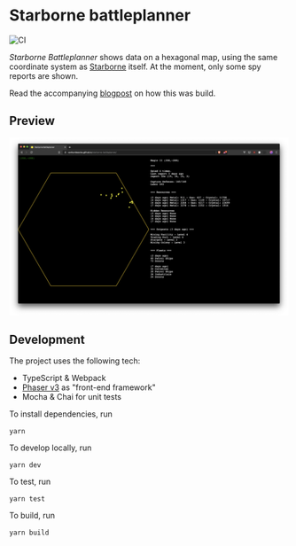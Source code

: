 # Starborne battleplanner

![CI](https://github.com/vanhumbeecka/starborne-battleplanner/workflows/CI/badge.svg)

*Starborne Battleplanner* shows data on a hexagonal map, using the same coordinate system as [Starborne](https://starborne.com/) itself.
At the moment, only some spy reports are shown.

Read the accompanying [blogpost](https://blog.codemine.be/posts/20200415-fun-with-phaser/) on how this was build.

## Preview

![screenshot](screenshot.png)

## Development

The project uses the following tech:
- TypeScript & Webpack
- [Phaser v3](https://phaser.io/) as "front-end framework"
- Mocha & Chai for unit tests

To install dependencies, run
```
yarn
```

To develop locally, run
```
yarn dev
```

To test, run
```
yarn test
```

To build, run
```
yarn build
```

